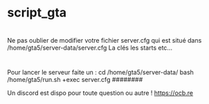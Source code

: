 # script_gta
#
#
#
Ne pas oublier de modifier votre fichier server.cfg qui est situé dans /home/gta5/server-data/server.cfg
La clés les starts etc...
#
#
#
Pour lancer le serveur faite un :
cd /home/gta5/server-data/
bash /home/gta5/run.sh +exec server.cfg
########

Un discord est dispo pour toute question ou autre ! 
https://ocb.re
